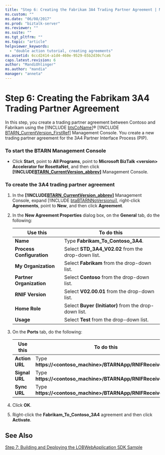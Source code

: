 ```yaml
---
title: "Step 6: Creating the Fabrikam 3A4 Trading Partner Agreement | Microsoft Docs"
ms.custom: ""
ms.date: "06/08/2017"
ms.prod: "biztalk-server"
ms.reviewer: ""
ms.suite: ""
ms.tgt_pltfrm: ""
ms.topic: "article"
helpviewer_keywords: 
  - "double action tutorial, creating agreements"
ms.assetid: 6ccd2414-a1d4-460e-9529-65b2d30cfca6
caps.latest.revision: 6
author: "MandiOhlinger"
ms.author: "mandia"
manager: "anneta"
---
```

# Step 6: Creating the Fabrikam 3A4 Trading Partner Agreement
In this step, you create a trading partner agreement between Contoso and Fabrikam using the [!INCLUDE [btsCoName](../../includes/btsconame-md.md)]® [!INCLUDE [BTARN_CurrentVersion_FirstRef](../../includes/btarn-currentversion-firstref-md.md)] Management Console. You create a new trading partner agreement for the 3A4 Partner Interface Process (PIP).  

### To start the BTARN Management Console  

- Click <strong>Start</strong>, point to <strong>All Programs</strong>, point to <strong>Microsoft BizTalk \<version\> Accelerator for RosettaNet</strong>, and then click <strong><!-- BEGIN ERROR INCLUDE: Unable to resolve [!INCLUDE[BTARN_CurrentVersion_abbrev](../../includes/btarn-currentversion-abbrev-md.md)]: Path(D:/a/1/s/target_repo/biztalk/adapters-and-accelerators/accelerator-rosettanet/step-6-creating-the-fabrikam-3a4-trading-partner-agreement.md) contains invalid char.
  Parameter name: path -->[!INCLUDE[BTARN_CurrentVersion_abbrev](../../includes/btarn-currentversion-abbrev-md.md)]<!--END ERROR INCLUDE --></strong> Management Console.  

### To create the 3A4 trading partner agreement  

1. In the <strong><!-- BEGIN ERROR INCLUDE: Unable to resolve [!INCLUDE[BTARN_CurrentVersion_abbrev](../../includes/btarn-currentversion-abbrev-md.md)]: Path(D:/a/1/s/target_repo/biztalk/adapters-and-accelerators/accelerator-rosettanet/step-6-creating-the-fabrikam-3a4-trading-partner-agreement.md) contains invalid char.
   Parameter name: path -->[!INCLUDE[BTARN_CurrentVersion_abbrev](../../includes/btarn-currentversion-abbrev-md.md)]<!--END ERROR INCLUDE --></strong> Management Console, expand [!INCLUDE [btaBTARNNoVersionui](../../includes/btabtarnnoversionui-md.md)], right-click <strong>Agreements</strong>, point to <strong>New</strong>, and then click <strong>Agreement</strong>.  

2. In the **New Agreement Properties** dialog box, on the **General** tab, do the following:  


   |                Use this                |                             To do this                             |
   |----------------------------------------|--------------------------------------------------------------------|
   |         <strong>Name</strong>          |           Type <strong>Fabrikam_To_Contoso_3A4</strong>.           |
   | <strong>Process Configuration</strong> |  Select <strong>STD_3A4_V02.02</strong> from the drop-down list.   |
   |    <strong>My Organization</strong>    |     Select <strong>Fabrikam</strong> from the drop-down list.      |
   | <strong>Partner Organization</strong>  |      Select <strong>Contoso</strong> from the drop-down list.      |
   |     <strong>RNIF Version</strong>      |     Select <strong>V02.00.01</strong> from the drop-down list.     |
   |       <strong>Home Role</strong>       | Select <strong>Buyer (Initiator)</strong> from the drop-down list. |
   |         <strong>Usage</strong>         |       Select <strong>Test</strong> from the drop-down list.        |


3. On the **Ports** tab, do the following:  


   |          Use this           |                                 To do this                                 |
   |-----------------------------|----------------------------------------------------------------------------|
   | <strong>Action URL</strong> | Type <strong>https://<contoso_machine>/BTARNApp/RNIFReceive.aspx</strong>. |
   | <strong>Signal URL</strong> | Type <strong>https://<contoso_machine>/BTARNApp/RNIFReceive.aspx</strong>. |
   |  <strong>Sync URL</strong>  | Type <strong>https://<contoso_machine>/BTARNApp/RNIFReceive.aspx</strong>. |


4. Click **OK**.  

5. Right-click the **Fabrikam_To_Contoso_3A4** agreement and then click **Activate**.  

## See Also  
 [Step 7: Building and Deploying the LOBWebApplication SDK Sample](../../adapters-and-accelerators/accelerator-rosettanet/step-7-building-and-deploying-the-lobwebapplication-sdk-sample.md)